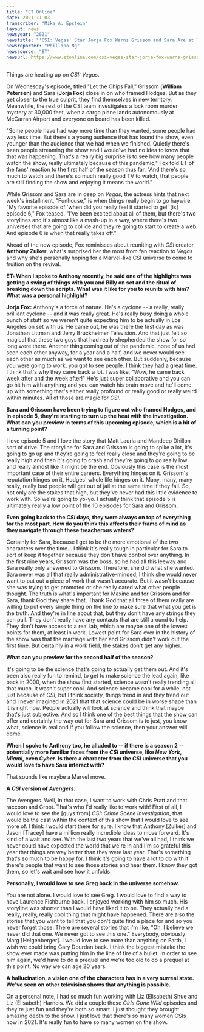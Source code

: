 ```yaml
---
title: "ET Online"
date: 2021-11-03
transcriber: "Mika A. Epstein"
layout: news
newsyear: "2021"
newstitle: "'CSI: Vegas' Star Jorja Fox Warns Grissom and Sara Are at Their Lowest Point (Exclusive)"
newsreporter: "Phillipa Ng"
newssource: "ET"
newsurl: https://www.etonline.com/csi-vegas-star-jorja-fox-warns-grissom-and-sara-are-at-their-lowest-point-exclusive-174583
---
```


Things are heating up on _CSI: Vegas_.

On Wednesday's episode, titled "Let the Chips Fall," Grissom (**William Petersen**) and Sara (**Jorja Fox**) close in on who framed Hodges. But as they get closer to the true culprit, they find themselves in new territory. Meanwhile, the rest of the CSI team investigates a lock room murder mystery at 30,000 feet, when a cargo plane lands autonomously at McCarran Airport and everyone on board has been killed.

"Some people have had way more time than they wanted, some people had way less time. But there's a young audience that has found the show, even younger than the audience that we had when we finished. Quietly there's been people streaming the show and I would've had no idea to know that that was happening. That's a really big surprise is to see how many people watch the show, really ultimately because of this pandemic," Fox told ET of the fans' reaction to the first half of the season thus far. "And there's so much to watch and there's so much really good TV to watch, that people are still finding the show and enjoying it means the world."

While Grissom and Sara are in deep on _Vegas_, the actress hints that next week's installment, "Funhouse," is when things really begin to go haywire. "My favorite episode of 'when did you really feel it started to gel' [is] episode 6," Fox teased. "I've been excited about all of them, but there's two storylines and it's almost like a mash-up in a way, where there's two universes that are going to collide and they're going to start to create a web. And episode 6 is when that really takes off."

Ahead of the new episode, Fox reminisces about reuniting with _CSI_ creator **Anthony Zuiker**, what's surprised her the most from fan reaction to _Vegas_ and why she's personally hoping for a Marvel-like CSI universe to come to fruition on the revival.

**ET: When I spoke to Anthony recently, he said one of the highlights was getting a swing of things with you and Billy on set and the ritual of breaking down the scripts. What was it like for you to reunite with him? What was a personal highlight?**

**Jorja Fox:** Anthony's a force of nature. He's a cyclone -- a really, really brilliant cyclone -- and it was really great. He's really busy doing a whole bunch of stuff so we weren't quite expecting him to be actually in Los Angeles on set with us. He came out, he was there the first day as was Jonathan Littman and Jerry Bruckheimer Television. And that just felt so magical that these two guys that had really shepherded the show for so long were there. Another thing coming out of the pandemic, none of us had seen each other anyway, for a year and a half, and we never would see each other as much as we want to see each other. But suddenly, because you were going to work, you got to see people. I think they had a great time. I think that's why they came back a lot. I was like, "Wow, he came back week after and the week after!" He's just super collaborative and you can go hit him with anything and you can watch his brain move and he'll come up with something that's either really profound or really good or really weird within minutes. All of those are magic for _CSI_.

**Sara and Grissom have been trying to figure out who framed Hodges, and in episode 5, they're starting to turn up the heat with the investigation. What can you preview in terms of this upcoming episode, which is a bit of a turning point?**

I love episode 5 and I love the story that Matt Lauria and Mandeep Dhillon sort of drive. The storyline for Sara and Grissom is going to spike a lot, it's going to go up and they're going to feel really close and they're going to be really high and then it's going to crash and they're going to go really low and really almost like it might be the end. Obviously this case is the most important case of their entire careers. Everything hinges on it. Grissom's reputation hinges on it, Hodges' whole life hinges on it. Many, many, many really, really bad people will get out of jail at the same time if they fail. So, not only are the stakes that high, but they've never had this little evidence to work with. So we're going to yo-yo. I actually think that episode 5 is ultimately really a low point of the 10 episodes for Sara and Grissom.

**Even going back to the _CSI_ days, they were always on top of everything for the most part. How do you think this affects their frame of mind as they navigate through these treacherous waters?**

Certainly for Sara, because I get to be the more emotional of the two characters over the time... I think it's really tough in particular for Sara to sort of keep it together because they don't have control over anything. In the first nine years, Grissom was the boss, so he had all this leeway and Sara really only answered to Grissom. Therefore, she did what she wanted. Sara never was all that really administrative-minded, I think she would never want to put out a piece of work that wasn't accurate. But it wasn't because she was trying to get promoted or she really cared what other people thought. The truth is what's important for Maxine and for Grissom and for Sara, thank God they share that. Thank God that all three of them really are willing to put every single thing on the line to make sure that what you get is the truth. And they're in line about that, but they don't have any strings they can pull. They don't really have any contacts that are still around to help. They don't have access to a real lab, which are maybe one of the lowest points for them, at least in work. Lowest point for Sara ever in the history of the show was that the marriage with her and Grissom didn't work out the first time. But certainly in a work field, the stakes don't get any higher.

**What can you preview for the second half of the season?**

It's going to be the science that's going to actually get them out. And it's been also really fun to remind, to get to make science the lead again, like back in 2000, when the show first started, science wasn't really trending all that much. It wasn't super cool. And science became cool for a while, not just because of _CSI_, but I think society, things trend in and they trend out and I never imagined in 2021 that that science could be in worse shape than it is right now. People actually will look at science and think that maybe that's just subjective. And so I think one of the best things that the show can offer and certainly the way out for Sara and Grissom is to just, you know what, science is real and if you follow the science, then your answer will come.

**When I spoke to Anthony too, he alluded to -- if there is a season 2 -- potentially more familiar faces from the _CSI_ universe, like _New York_, _Miami_, even _Cyber_. Is there a character from the _CSI_ universe that you would love to have Sara interact with?**

That sounds like maybe a Marvel move.

**A _CSI_ version of _Avengers_.**

The Avengers. Well, in that case, I want to work with Chris Pratt and that raccoon and Groot. That's who I'd really like to work with! First of all, I would love to see the [guys from] _CSI: Crime Scene Investigation_, that would be the cast within the context of this show that I would love to see more of. I think I would start there for sure. I know that Anthony [Zuiker] and Jason [Tracey] have a million really incredible ideas to move forward. It's kind of a wait and see. With the last two years that we've all had, I think we never could have expected the world that we're in and I'm so grateful this year that things are way better than they were last year. That's something that's so much to be happy for. I think it's going to have a lot to do with if there's people that want to see those stories and hear them. I know they got them, so let's wait and see how it unfolds.

**Personally, I would love to see Greg back in the universe somehow.**

You are not alone. I would love to see Greg. I would love to find a way to have Laurence Fishburne back. I enjoyed working with him so much. His storyline was shorter than I would have liked it to be. They actually had a really, really, really cool thing that might have happened. There are also the stories that you want to tell that you don't quite find a place for and so you never forget those. There are several stories that I'm like, "Oh, I believe we never did that one. We never got to see this one." Everybody, obviously Marg [Helgenberger]. I would love to see more than anything on Earth, I wish we could bring Gary Dourdan back. I think the biggest mistake the show ever made was putting him in the line of fire of a bullet. In order to see him again, we'd have to do a prequel and we're too old to do a prequel at this point. No way we can age 20 years.

**A hallucination, a vision one of the characters has in a very surreal state. We've seen on other television shows that anything is possible.**

On a personal note, I had so much fun working with Liz (Elisabeth) Shue and Liz (Elisabeth) Harnois. We did a couple those _Girls Gone Wild_ episodes and they're just fun and they're both so smart. I just thought they brought amazing depth to the show. I just love that there's so many women CSIs now in 2021. It's really fun to have so many women on the show.
